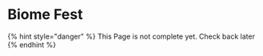 # Biome Fest

{% hint style="danger" %}
This Page is not complete yet. Check back later
{% endhint %}

<figure><img src="https://github.com/user-attachments/assets/5d2d2be6-009e-4702-b6c0-8efac30ca662" alt=""><figcaption></figcaption></figure>
